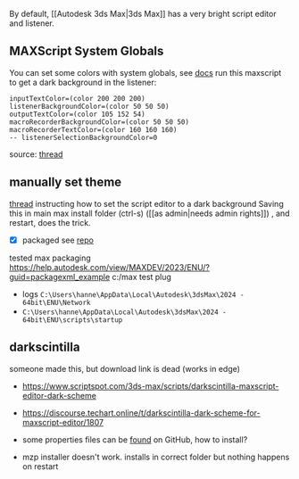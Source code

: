 By default, [[Autodesk 3ds Max|3ds Max]] has a very bright script editor and listener.

## MAXScript System Globals
You can set some colors with system globals, see [docs](https://help.autodesk.com/view/3DSMAX/2020/ENU/?guid=GUID-D5E7028F-51A9-4B64-B71E-C8C694136089)
run this maxscript to get a dark background in the listener:
```maxscript
inputTextColor=(color 200 200 200)
listenerBackgroundColor=(color 50 50 50)
outputTextColor=(color 105 152 54)
macroRecorderBackgroundColor=(color 50 50 50)
macroRecorderTextColor=(color 160 160 160)
-- listenerSelectionBackgroundColor=0
```
source: [thread](https://forums.autodesk.com/t5/3ds-max-ideas/listener-window-background-color/idi-p/7653908)

## manually set theme
[thread](https://forums.cgsociety.org/t/change-background-color-in-maxscript-editor/1223336) instructing how to set the script editor to a dark background 
Saving this in main max install folder (ctrl-s) ([[as admin|needs admin rights]]) , and restart, does the trick.
- [x] packaged see [repo](https://github.com/hannesdelbeke/dark-listener-max)

tested max packaging
https://help.autodesk.com/view/MAXDEV/2023/ENU/?guid=packagexml_example
c:/max test plug
- logs `C:\Users\hanne\AppData\Local\Autodesk\3dsMax\2024 - 64bit\ENU\Network`
- `C:\Users\hanne\AppData\Local\Autodesk\3dsMax\2024 - 64bit\ENU\scripts\startup`

## darkscintilla
someone made this, but download link is dead (works in edge)
- https://www.scriptspot.com/3ds-max/scripts/darkscintilla-maxscript-editor-dark-scheme
- https://discourse.techart.online/t/darkscintilla-dark-scheme-for-maxscript-editor/1807

- some properties files can be [found](https://github.com/MerlinEl/Micra/blob/37e40f9d061d53ad81333134f4a75096b4395600/Micra4/App/Maxscript_Settings/dark/MXS_EditorUser.properties) on GitHub, how to install?
- mzp installer doesn't work. installs in correct folder but nothing happens on restart


